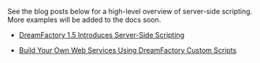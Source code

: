 See the blog posts below for a high-level overview of server-side scripting. More examples will be added to the docs soon.

* [DreamFactory 1.5 Introduces Server-Side Scripting](http://blog.dreamfactory.com/dreamfactory-introduces-server-side-scripting)

* [Build Your Own Web Services Using DreamFactory Custom Scripts](http://http://blog.dreamfactory.com/build-your-own-web-services-using-dreamfactory-custom-scripts)